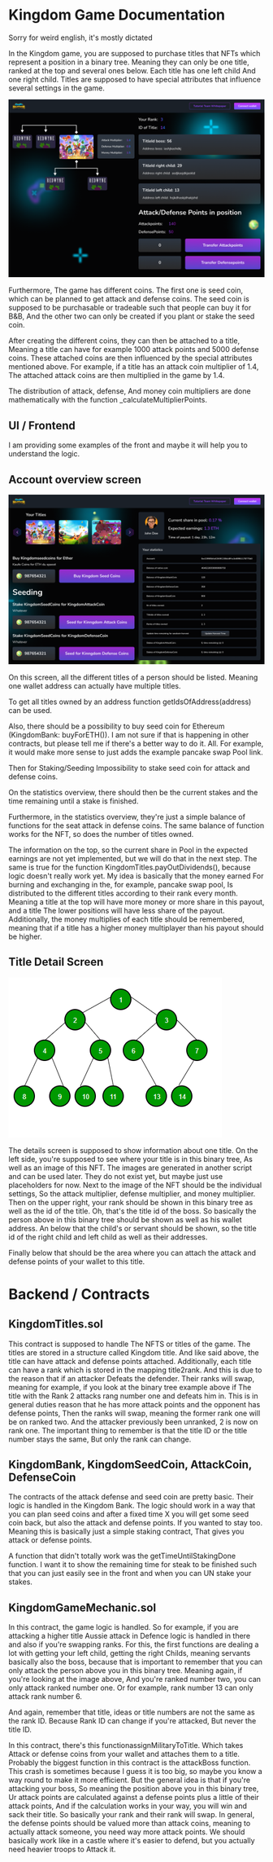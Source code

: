 # Kingdom Game Documentation

Sorry for weird english, it's mostly dictated

In the Kingdom game, you are supposed to purchase titles that NFTs which represent a position in a binary tree. Meaning they can only be one title, ranked at the top and several ones below. Each title has one left child And one right child. Titles are supposed to have special attributes that influence several settings in the game.

![](doc/images/detailpage.png)

Furthermore, The game has different coins. The first one is seed coin, which can be planned to get attack and defense coins. The seed coin is supposed to be purchasable or tradeable such that people can buy it for B&amp;B, And the other two can only be created if you plant or stake the seed coin.

After creating the different coins, they can then be attached to a title, Meaning a title can have for example 1000 attack points and 5000 defense coins. These attached coins are then influenced by the special attributes mentioned above. For example, if a title has an attack coin multiplier of 1.4, The attached attack coins are then multiplied in the game by 1.4.

The distribution of attack, defense, And money coin multipliers are done mathematically with the function \_calculateMultiplierPoints.

## UI / Frontend

I am providing some examples of the front and maybe it will help you to understand the logic.

## Account overview screen

![](doc/images/myaccount.png)

On this screen, all the different titles of a person should be listed. Meaning one wallet address can actually have multiple titles.

To get all titles owned by an address function getIdsOfAddress(address) can be used.

Also, there should be a possibility to buy seed coin for Ethereum (KingdomBank: buyForETH()). I am not sure if that is happening in other contracts, but please tell me if there&#39;s a better way to do it. All. For example, it would make more sense to just adds the example pancake swap Pool link.

Then for Staking/Seeding Impossibility to stake seed coin for attack and defense coins.

On the statistics overview, there should then be the current stakes and the time remaining until a stake is finished.

Furthermore, in the statistics overview, they&#39;re just a simple balance of functions for the seat attack in defense coins. The same balance of function works for the NFT, so does the number of titles owned.

The information on the top, so the current share in Pool in the expected earnings are not yet implemented, but we will do that in the next step. The same is true for the function KingdomTitles.payOutDividends(), because logic doesn&#39;t really work yet. My idea is basically that the money earned For burning and exchanging in the, for example, pancake swap pool, Is distributed to the different titles according to their rank every month. Meaning a title at the top will have more money or more share in this payout, and a title The lower positions will have less share of the payout. Additionally, the money multiplies of each title should be remembered, meaning that if a title has a higher money multiplayer than his payout should be higher.

## Title Detail Screen

![](doc/images/binary-tree-to-DLL.png)

The details screen is supposed to show information about one title. On the left side, you&#39;re supposed to see where your title is in this binary tree, As well as an image of this NFT. The images are generated in another script and can be used later. They do not exist yet, but maybe just use placeholders for now. Next to the image of the NFT should be the individual settings, So the attack multiplier, defense multiplier, and money multiplier. Then on the upper right, your rank should be shown in this binary tree as well as the id of the title. Oh, that&#39;s the title id of the boss. So basically the person above in this binary tree should be shown as well as his wallet address. An below that the child&#39;s or servant should be shown, so the title id of the right child and left child as well as their addresses.

Finally below that should be the area where you can attach the attack and defense points of your wallet to this title.

# Backend / Contracts

## KingdomTitles.sol

This contract is supposed to handle The NFTS or titles of the game. The titles are stored in a structure called Kingdom title. And like said above, the title can have attack and defense points attached. Additionally, each title can have a rank which is stored in the mapping title2rank. And this is due to the reason that if an attacker Defeats the defender. Their ranks will swap, meaning for example, if you look at the binary tree example above if The title with the Rank 2 attacks rang number one and defeats him in. This is in general duties reason that he has more attack points and the opponent has defense points, Then the ranks will swap, meaning the former rank one will be on ranked two. And the attacker previously been unranked, 2 is now on rank one. The important thing to remember is that the title ID or the title number stays the same, But only the rank can change.

## KingdomBank, KingdomSeedCoin, AttackCoin, DefenseCoin

The contracts of the attack defense and seed coin are pretty basic. Their logic is handled in the Kingdom Bank. The logic should work in a way that you can plan seed coins and after a fixed time X you will get some seed coin back, but also the attack and defense points. If you wanted to stay too. Meaning this is basically just a simple staking contract, That gives you attack or defense points.

A function that didn&#39;t totally work was the getTimeUntilStakingDone function. I want it to show the remaining time for steak to be finished such that you can just easily see in the front and when you can UN stake your stakes.

## KingdomGameMechanic.sol

In this contract, the game logic is handled. So for example, if you are attacking a higher title Aussie attack in Defence logic is handled in there and also if you&#39;re swapping ranks. For this, the first functions are dealing a lot with getting your left child, getting the right Childs, meaning servants basically also the boss, because that is important to remember that you can only attack the person above you in this binary tree. Meaning again, if you&#39;re looking at the image above, And you&#39;re ranked number two, you can only attack ranked number one. Or for example, rank number 13 can only attack rank number 6.

And again, remember that title, ideas or title numbers are not the same as the rank ID. Because Rank ID can change if you&#39;re attacked, But never the title ID.

In this contract, there&#39;s this functionassignMilitaryToTitle. Which takes Attack or defense coins from your wallet and attaches them to a title. Probably the biggest function in this contract is the attackBoss function. This crash is sometimes because I guess it is too big, so maybe you know a way round to make it more efficient. But the general idea is that if you&#39;re attacking your boss, So meaning the position above you in this binary tree, Ur attack points are calculated against a defense points plus a little of their attack points, And if the calculation works in your way, you will win and sack their title. So basically your rank and their rank will swap. In general, the defense points should be valued more than attack coins, meaning to actually attack someone, you need way more attack points. We should basically work like in a castle where it&#39;s easier to defend, but you actually need heavier troops to Attack it.
